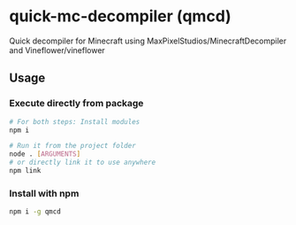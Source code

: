 # quick-mc-decompiler (qmcd)
Quick decompiler for Minecraft using MaxPixelStudios/MinecraftDecompiler and Vineflower/vineflower

## Usage
### Execute directly from package
```sh
# For both steps: Install modules
npm i

# Run it from the project folder
node . [ARGUMENTS]
# or directly link it to use anywhere
npm link
```
### Install with npm
```sh
npm i -g qmcd
```
